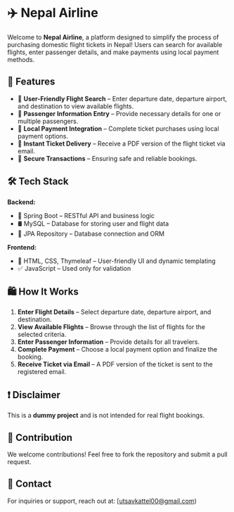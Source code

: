 # ✈️ Nepal Airline

Welcome to **Nepal Airline**, a platform designed to simplify the process of purchasing domestic flight tickets in Nepal! Users can search for available flights, enter passenger details, and make payments using local payment methods.

## 🚀 Features
- 🔹 **User-Friendly Flight Search** – Enter departure date, departure airport, and destination to view available flights.
- 🔹 **Passenger Information Entry** – Provide necessary details for one or multiple passengers.
- 🔹 **Local Payment Integration** – Complete ticket purchases using local payment options.
- 🔹 **Instant Ticket Delivery** – Receive a PDF version of the flight ticket via email.
- 🔹 **Secure Transactions** – Ensuring safe and reliable bookings.

## 🛠️ Tech Stack
**Backend:**
- 🌿 Spring Boot – RESTful API and business logic
- 🛢️ MySQL – Database for storing user and flight data
- 🔗 JPA Repository – Database connection and ORM

**Frontend:**
- 🎨 HTML, CSS, Thymeleaf – User-friendly UI and dynamic templating
- ✅ JavaScript – Used only for validation

## 🛍️ How It Works
1. **Enter Flight Details** – Select departure date, departure airport, and destination.
2. **View Available Flights** – Browse through the list of flights for the selected criteria.
3. **Enter Passenger Information** – Provide details for all travelers.
4. **Complete Payment** – Choose a local payment option and finalize the booking.
5. **Receive Ticket via Email** – A PDF version of the ticket is sent to the registered email.

## ❗ Disclaimer
This is a **dummy project** and is not intended for real flight bookings.

## 🤝 Contribution
We welcome contributions! Feel free to fork the repository and submit a pull request.


## 📧 Contact
For inquiries or support, reach out at: [utsavkattel00@gmail.com)
